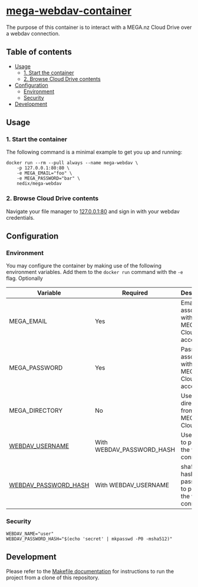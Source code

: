 # [mega-webdav-container][project]

The purpose of this container is to interact with a MEGA.nz Cloud Drive over a webdav connection.


## Table of contents

- [Usage](#usage)
  - [1. Start the container](#1-start-the-container)
  - [2. Browse Cloud Drive contents](#2-browse-cloud-drive-contents)
- [Configuration](#configuration)
  - [Environment](#environment)
  - [Security](#security)
- [Development](#development)


## Usage


### 1. Start the container

The following command is a minimal example to get you up and running:

```shell
docker run --rm --pull always --name mega-webdav \
    -p 127.0.0.1:80:80 \
    -e MEGA_EMAIL="foo" \
    -e MEGA_PASSWORD="bar" \
    nedix/mega-webdav
```


### 2. Browse Cloud Drive contents

Navigate your file manager to [127.0.0.1:80](http://127.0.0.1:80) and sign in with your webdav credentials.


## Configuration


### Environment

You may configure the container by making use of the following environment variables.
Add them to the `docker run` command with the `-e` flag.
Optionally 

| Variable                          | Required                  | Description                                                |
|-----------------------------------|---------------------------|------------------------------------------------------------|
| MEGA_EMAIL                        | Yes                       | Email associated with a MEGA.nz Cloud Drive account        |
| MEGA_PASSWORD                     | Yes                       | Password associated with a MEGA.nz Cloud Drive account     |
| MEGA_DIRECTORY                    | No                        | Use a sub-directory from a MEGA.nz Cloud Drive             |
| [WEBDAV_USERNAME](#security)      | With WEBDAV_PASSWORD_HASH | Username to protect the webdav connection                  |
| [WEBDAV_PASSWORD_HASH](#security) | With WEBDAV_USERNAME      | sha512 hash of a password to protect the webdav connection |



### Security


```shell
WEBDAV_NAME="user"
WEBDAV_PASSWORD_HASH="$(echo 'secret' | mkpasswd -P0 -msha512)"
```


## Development

Please refer to the [Makefile documentation](/docs/make.md) for instructions to run the project from a clone of this repository.


[project]: https://hub.docker.com/r/nedix/mega-webdav

